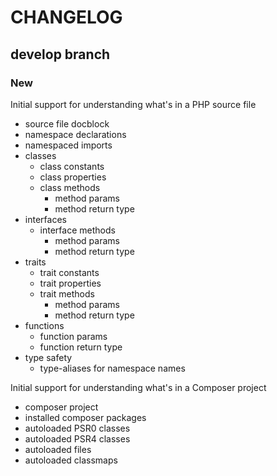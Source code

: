 # CHANGELOG

## develop branch

### New

Initial support for understanding what's in a PHP source file
- source file docblock
- namespace declarations
- namespaced imports
- classes
  - class constants
  - class properties
  - class methods
    - method params
    - method return type
- interfaces
  - interface methods
    - method params
    - method return type
- traits
  - trait constants
  - trait properties
  - trait methods
    - method params
    - method return type
- functions
  - function params
  - function return type
- type safety
  - type-aliases for namespace names

Initial support for understanding what's in a Composer project
- composer project
- installed composer packages
- autoloaded PSR0 classes
- autoloaded PSR4 classes
- autoloaded files
- autoloaded classmaps